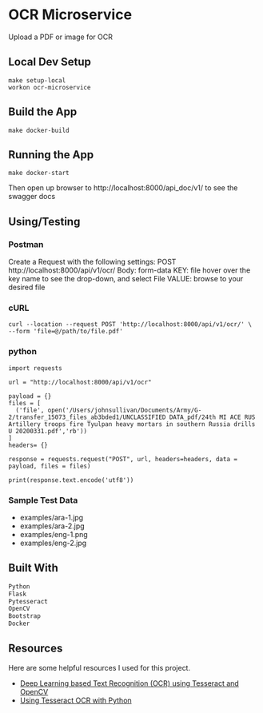 # OCR Microservice

Upload a PDF or image for OCR

## Local Dev Setup

```
make setup-local
workon ocr-microservice
```

## Build the App

```
make docker-build

```

## Running the App

```
make docker-start

```

Then open up browser to http://localhost:8000/api_doc/v1/ to see the swagger docs

## Using/Testing

### Postman

Create a Request with the following settings:
POST http://localhost:8000/api/v1/ocr/
Body: form-data
KEY: file
hover over the key name to see the drop-down, and select File
VALUE: browse to your desired file

### cURL

```
curl --location --request POST 'http://localhost:8000/api/v1/ocr/' \
--form 'file=@/path/to/file.pdf'
```

### python

```
import requests

url = "http://localhost:8000/api/v1/ocr"

payload = {}
files = [
  ('file', open('/Users/johnsullivan/Documents/Army/G-2/transfer_15073_files_ab3bded1/UNCLASSIFIED DATA_pdf/24th MI ACE RUS Artillery troops fire Tyulpan heavy mortars in southern Russia drills U 20200331.pdf','rb'))
]
headers= {}

response = requests.request("POST", url, headers=headers, data = payload, files = files)

print(response.text.encode('utf8'))

```

### Sample Test Data

- examples/ara-1.jpg
- examples/ara-2.jpg
- examples/eng-1.png
- examples/eng-2.jpg

## Built With

```bash
Python
Flask
Pytesseract
OpenCV
Bootstrap
Docker
```

## Resources

Here are some helpful resources I used for this project.

- [Deep Learning based Text Recognition (OCR) using Tesseract and OpenCV](https://www.learnopencv.com/deep-learning-based-text-recognition-ocr-using-tesseract-and-opencv/)
- [Using Tesseract OCR with Python](https://www.pyimagesearch.com/2017/07/10/using-tesseract-ocr-python/)
